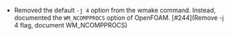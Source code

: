 - Removed the default `-j 4` option from the wmake command. Instead, documented the `WM_NCOMPPROCS` option of OpenFOAM. [#244](Remove -j 4 flag, document WM_NCOMPPROCS)
